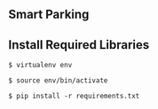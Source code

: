 ## Smart Parking

## Install Required Libraries
  `$ virtualenv env`
  
  `$ source env/bin/activate`
  
  `$ pip install -r requirements.txt`
